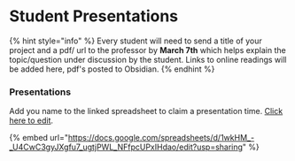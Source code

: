 # Student Presentations

{% hint style="info" %}
Every student will need to send a title of your project and a pdf/ url to the professor by **March 7th** which helps explain the topic/question under discussion by the student. Links to online readings will be added here, pdf's posted to Obsidian.&#x20;
{% endhint %}

### Presentations

Add you name to the linked spreadsheet to claim a presentation time. [Click here to edit](https://docs.google.com/spreadsheets/d/1wkHM\_-\_U4CwC3gyJXgfu7\_ugtjPWL\_NFfpcUPxIHdao/edit?usp=sharing).&#x20;

{% embed url="https://docs.google.com/spreadsheets/d/1wkHM_-_U4CwC3gyJXgfu7_ugtjPWL_NFfpcUPxIHdao/edit?usp=sharing" %}
